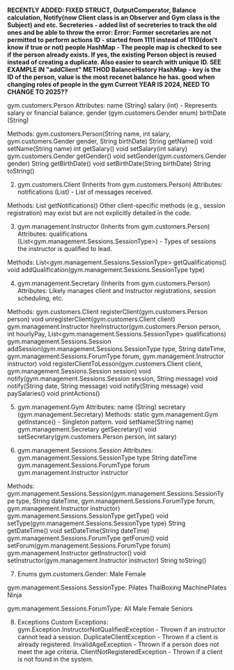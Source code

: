 **RECENTLY ADDED:
FIXED STRUCT, OutputComperator, Balance calculation, Notify(now Client class is an Observer and Gym class is the Subject)  and etc.
Secreteries - added list of secreteries to track the old ones and be able to throw the error:
Error: Former secretaries are not permitted to perform actions
ID - started from 1111 instead of 1110(don't know if true or not)
people HashMap - The people map is checked to see if the person already exists. If yes, the existing Person object is reused instead of creating a duplicate. Also easier to search with unique ID. SEE EXAMPLE IN "addClient" METHOD
BalanceHistory HashMap - key is the ID of the person, value is the most recenet balance he has. good when changing roles of people in the gym
Current YEAR IS 2024, NEED TO CHANGE TO 2025??**



gym.customers.Person
Attributes:
name (String)
salary (int) - Represents salary or financial balance.
gender (gym.customers.Gender enum)
birthDate (String)

Methods:
gym.customers.Person(String name, int salary, gym.customers.Gender gender, String birthDate)
String getName()
void setName(String name)
  int getSalary()
void setSalary(int salary)
gym.customers.Gender getGender()
void setGender(gym.customers.Gender gender)
String getBirthDate()
void setBirthDate(String birthDate)
String toString()


2. gym.customers.Client (Inherits from gym.customers.Person)
Attributes:
notifications (List<String>) - List of messages received.

Methods:
List<String> getNotifications()
Other client-specific methods (e.g., session registration) may exist but are not explicitly detailed in the code.


3. gym.management.Instructor (Inherits from gym.customers.Person)
Attributes:
qualifications (List<gym.management.Sessions.SessionType>) - Types of sessions the instructor is qualified to lead.

Methods:
List<gym.management.Sessions.SessionType> getQualifications()
void addQualification(gym.management.Sessions.SessionType type)


4. gym.management.Secretary (Inherits from gym.customers.Person)
Attributes:
Likely manages client and instructor registrations, session scheduling, etc.

Methods:
gym.customers.Client registerClient(gym.customers.Person person)
void unregisterClient(gym.customers.Client client)
gym.management.Instructor hireInstructor(gym.customers.Person person, int hourlyPay, List<gym.management.Sessions.SessionType> qualifications)
gym.management.Sessions.Session addSession(gym.management.Sessions.SessionType type, String dateTime, gym.management.Sessions.ForumType forum, gym.management.Instructor instructor)
void registerClientToLesson(gym.customers.Client client, gym.management.Sessions.Session session)
void notify(gym.management.Sessions.Session session, String message)
void notify(String date, String message)
void notify(String message)
void paySalaries()
void printActions()


5. gym.management.Gym
Attributes:
name (String)
secretary (gym.management.Secretary)
Methods:
static gym.management.Gym getInstance() - Singleton pattern.
void setName(String name)
gym.management.Secretary getSecretary()
void setSecretary(gym.customers.Person person, int salary)


6. gym.management.Sessions.Session
Attributes:
gym.management.Sessions.SessionType type
String dateTime
gym.management.Sessions.ForumType forum
gym.management.Instructor instructor

Methods:
gym.management.Sessions.Session(gym.management.Sessions.SessionType type, String dateTime, gym.management.Sessions.ForumType forum, gym.management.Instructor instructor)
gym.management.Sessions.SessionType getType()
void setType(gym.management.Sessions.SessionType type)
String getDateTime()
void setDateTime(String dateTime)
gym.management.Sessions.ForumType getForum()
void setForum(gym.management.Sessions.ForumType forum)
gym.management.Instructor getInstructor()
void setInstructor(gym.management.Instructor instructor)
String toString()


7. Enums
gym.customers.Gender:
Male
Female

gym.management.Sessions.SessionType:
Pilates
ThaiBoxing
MachinePilates
Ninja

gym.management.Sessions.ForumType:
All
Male
Female
Seniors

8. Exceptions
Custom Exceptions:
gym.Exception.InstructorNotQualifiedException - Thrown if an instructor cannot lead a session.
DuplicateClientException - Thrown if a client is already registered.
InvalidAgeException - Thrown if a person does not meet the age criteria.
ClientNotRegisteredException - Thrown if a client is not found in the system.
